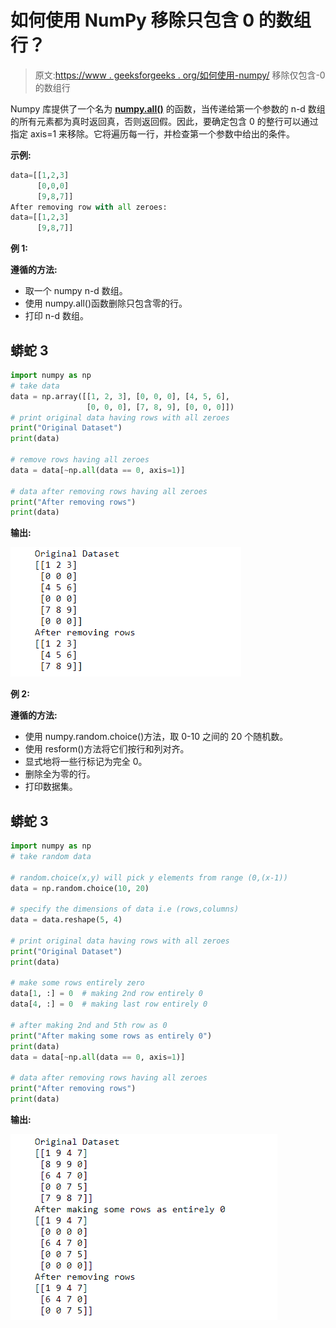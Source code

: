 # 如何使用 NumPy 移除只包含 0 的数组行？

> 原文:[https://www . geeksforgeeks . org/如何使用-numpy/](https://www.geeksforgeeks.org/how-to-remove-array-rows-that-contain-only-0-using-numpy/) 移除仅包含-0 的数组行

Numpy 库提供了一个名为 [**numpy.all()**](https://www.geeksforgeeks.org/numpy-all-in-python/) 的函数，当传递给第一个参数的 n-d 数组的所有元素都为真时返回真，否则返回假。因此，要确定包含 0 的整行可以通过指定 axis=1 来移除。它将遍历每一行，并检查第一个参数中给出的条件。

**示例:**

```py
data=[[1,2,3]
      [0,0,0]
      [9,8,7]]
After removing row with all zeroes:
data=[[1,2,3]
      [9,8,7]]
```

**例 1:**

**遵循的方法:**

*   取一个 numpy n-d 数组。
*   使用 numpy.all()函数删除只包含零的行。
*   打印 n-d 数组。

## 蟒蛇 3

```py
import numpy as np
# take data
data = np.array([[1, 2, 3], [0, 0, 0], [4, 5, 6],
                 [0, 0, 0], [7, 8, 9], [0, 0, 0]])
# print original data having rows with all zeroes
print("Original Dataset")
print(data)

# remove rows having all zeroes
data = data[~np.all(data == 0, axis=1)]

# data after removing rows having all zeroes
print("After removing rows")
print(data)
```

**输出:**

![](img/53708888ee61ae967293a76761956902.png)

**例 2:**

**遵循的方法:**

*   使用 numpy.random.choice()方法，取 0-10 之间的 20 个随机数。
*   使用 resform()方法将它们按行和列对齐。
*   显式地将一些行标记为完全 0。
*   删除全为零的行。
*   打印数据集。

## 蟒蛇 3

```py
import numpy as np
# take random data

# random.choice(x,y) will pick y elements from range (0,(x-1))
data = np.random.choice(10, 20)

# specify the dimensions of data i.e (rows,columns)
data = data.reshape(5, 4)

# print original data having rows with all zeroes
print("Original Dataset")
print(data)

# make some rows entirely zero
data[1, :] = 0  # making 2nd row entirely 0
data[4, :] = 0  # making last row entirely 0

# after making 2nd and 5th row as 0
print("After making some rows as entirely 0")
print(data)
data = data[~np.all(data == 0, axis=1)]

# data after removing rows having all zeroes
print("After removing rows")
print(data)
```

**输出:**

![](img/4df050f1f238480ef7d4c4307c5450f5.png)